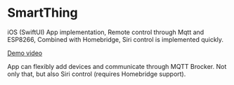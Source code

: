 # SmartThing
iOS (SwiftUI) App implementation, Remote control through Mqtt and ESP8266, Combined with Homebridge, Siri control is implemented quickly.


[Demo video][video-link]

App can flexibly add devices and communicate through MQTT Brocker. Not only that, but also Siri control (requires Homebridge support).

[video-link]: <https://youtu.be/chMf_Wr92Kw>
